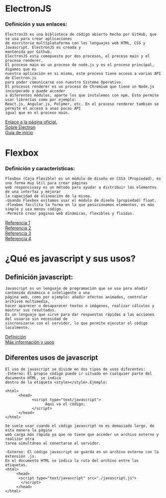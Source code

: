 # ElectronJS
### Definición y sus enlaces:
```
ElectronJS es una biblioteca de código abierto hecha por GitHub, que se usa para crear aplicaciones  
de escritorio multiplataforma con los lenguajes web HTML, CSS y Javascript. ElectronJS es creada y  
mantenida por Github.  
ElectronJS esta comopuesto por dos procesos, el proceso main y el proceso renderer.  
El proceso main es un proceso de node.js y es el proceso principal, digamos que es  
nuestra aplicación en si misma, este proceso tiene acceso a varias API de Electron.js  
para poder comunicarse con nuestro Sistema Operativo.  
El procesos renderer es un proceso de Chromium que tiene un Node.js incorporado y puede acceder  
a diferentes módulos, aparte los que instalemos con npm. Esto permite usar librerías como por ejemplo:  
React.js, Angular.js, Polymer, etc. En el proceso renderer también se permite el acceso a unas pocas API  
igual que en el proceso main.
```
[Enlace a la página oficial.](https://electronjs.org/)  
[Sobre Electron](https://electronjs.org/docs/tutorial/about)  
[Guía de inicio](https://electronjs.org/docs/tutorial/quick-start)

# Flexbox
### Definición y características:
```
Flexbox (Caja Flexible) es un módulo de diseño en CSS3 (Propiedad), es una forma muy útil para crear páginas  
web responsivasy es un método para ayudar a distribuir los elementos de una interfaz y mejorar  
la capacidad de alineación de la misma.  
-Usando Flexbox evitamos usar el módulo de diseño (propiedad) float.  
-Flexbox facilita la forma en la que posicionamos elementos, es más simple y usa menos código.  
-Permite crear páginas web dinámicas, flexibles y fluidas.
```
[Referencia 1](https://filisantillan.com/el-gran-poder-de-css3-flexbox/)  
[Referencia 2](https://developer.mozilla.org/es/docs/Web/CSS/CSS_Flexible_Box_Layout/Conceptos_Basicos_de_Flexbox)  
[Referencia 3](https://www.emenia.es/flexbox-la-caja-flexible-css3/)  
[Referencia 4](https://webappdesign.es/guia-flexbox/)

# ¿Qué es javascript y sus usos?
## Definición javascript:
```
Javascript es un lenguaje de programación que se usa para añadir contenido dinámico e inteligente a una  
página web, como por ejemplo: añadir efectos animados, controlar archivos multimedia,  
hacer aparecer o desaparecer textos o imágenes, realizar cálculos y mostrar sus resultados.  
Es un lenguaje que sirve para dar respuestas rápidas a las acciones del usuario sin necesidad de  
sincronizarse con el servidor, lo que permite ejecutar el código localmente.
```
[Definición](https://developer.mozilla.org/es/docs/Learn/JavaScript/First_steps/Qu%C3%A9_es_JavaScript)  
[Más información y usos](https://www.aprenderaprogramar.com/index.php?option=com_content&view=article&id=777:ique-es-javascript-principales-usos-servidor-y-cliente-html-css-y-programacion-efectos-cu01103e&catid=78&Itemid=206)  

## Diferentes usos de javascript
```
El uso de javascript se divide en dos tipos de usos diferentes:
-Interno: El propio código puede ir situado en cualquier parte del documento HTML, se indica  
dentro de la etiqueta <style></style>.Ejemplo:  

<html>  
      <head>  
            <script type="text/javascript">  
                  Aqui va el código;  
            </script>  
      </head>  
</html>  

Se suele usar cuando el código javascript no es demasiado largo, de esta manera la página  
web carga más rápida ya que no tiene que acceder un archivo externo y realizar otra  
tarea simultánea al conectarse al servidor.  

-Externo: El código javascript se guarda en un archivo externo con la extensión .js.  
En el documento HTML se indica la ruta del archivo entre las etiquetas.  
<html>  
     <head>  
      <script type="text/javascript" src="./javascript.js">  
       </script>  
     </head>  
</html>

```
